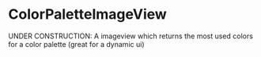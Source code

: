 ColorPaletteImageView
=====================

UNDER CONSTRUCTION: A imageview which returns the most used colors for a color palette (great for a dynamic ui)
